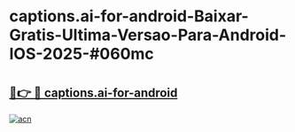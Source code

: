 # captions.ai-for-android-Baixar-Gratis-Ultima-Versao-Para-Android-IOS-2025-#060mc

# <h2><a href="https://ainizakaria.my?title=captions.ai-for-android&ref=24M">🔗👉 🔴 captions.ai-for-android</a></h2>

[![acn](https://github.com/user-attachments/assets/0f9c940e-d8b0-45ae-aac7-cd30a18b3e1c)](https://ainizakaria.my?title=captions.ai-for-android&ref=24M)

